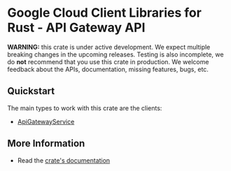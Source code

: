 # Google Cloud Client Libraries for Rust - API Gateway API

<!-- Code generated by sidekick. DO NOT EDIT. -->

**WARNING:** this crate is under active development. We expect multiple breaking
changes in the upcoming releases. Testing is also incomplete, we do **not**
recommend that you use this crate in production. We welcome feedback about the
APIs, documentation, missing features, bugs, etc.



## Quickstart

The main types to work with this crate are the clients:

* [ApiGatewayService](https://docs.rs/gcp-sdk-apigateway-v1/latest/gcp_sdk_apigateway_v1/client/struct.ApiGatewayService.html)

## More Information

* Read the [crate's documentation](https://docs.rs/gcp-sdk-apigateway-v1/latest/gcp-sdk-apigateway-v1)
